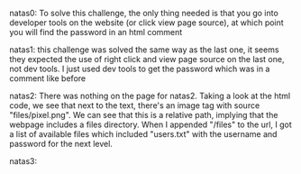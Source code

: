 natas0: To solve this challenge, the only thing needed is that you go into developer tools on the website (or click view page source), at which point you will find the password in an html comment

natas1: this challenge was solved the same way as the last one, it seems they expected the use of right click and view page source on the last one, not dev tools. I just used dev tools to get the password which was in a comment like before

natas2: There was nothing on the page for natas2. Taking a look at the html code, we see that next to the text, there's an image tag with source "files/pixel.png". We can see that this is a relative path, implying that the webpage includes a files directory. When I appended "/files" to the url, I got a list of available files which included "users.txt" with the username and password for the next level.

natas3: 
